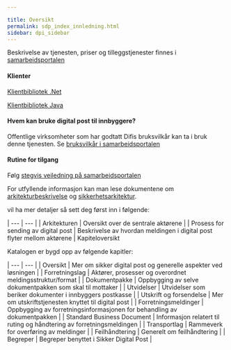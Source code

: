 ```yaml
---

title: Oversikt  
permalink: sdp_index_innledning.html
sidebar: dpi_sidebar
---
```


Beskrivelse av tjenesten, priser og tilleggstjenester finnes i [samarbeidsportalen](https://samarbeid.difi.no/felleslosninger/digital-postkasse-til-innbyggere)

#### Klienter
[Klientbibliotek .Net](http://difi.github.io/sikker-digital-post-klient-dotnet/v2/)

[Klientbibliotek Java](http://difi.github.io/sikker-digital-post-klient-java/v5/) 

#### Hvem kan bruke digital post til innbyggere?
Offentlige virksomheter som har godtatt Difis bruksvilkår kan ta i bruk denne tjenesten. Se [bruksvilkår i samarbeidsportalen](https://samarbeid.difi.no/bruksvilkar/bruksvilkar-difis-felleslosninger)

#### Rutine for tilgang
Følg [stegvis veiledning på samarbeidsportalen](https://samarbeid.difi.no/felleslosninger/digital-postkasse-til-innbyggere/ta-i-bruk-digital-postkasse)

For utfyllende informasjon kan man lese dokumentene om [arkitekturbeskrivelse](ArkitekturbeskrivelseforSikkerdigitalposttjenestev1.0.pdf) og [sikkerhetsarkitektur](Sikkerhetsarkitektur.pdf).

vil ha mer detaljer så sett deg først inn i følgende:

| --- | --- | | Arkitekturen | Oversikt over de sentrale aktørene | | Prosess for sending av digital post | Beskrivelse av hvordan meldingen i digital post flyter mellom aktørene |
Kapiteloversikt

Katalogen er bygd opp av følgende kapitler:

| --- | --- | | Oversikt | Mer om sikker digital post og generelle aspekter ved løsningen | | Forretningslag | Aktører, prosesser og overordnet meldingsstruktur/format | | Dokumentpakke | Oppbygging av selve dokumentpakken som skal til mottaker | | Utvidelser | Utvidelser som beriker dokumenter i innbyggers postkasse | | Utskrift og forsendelse | Mer om utskriftstjenesten knyttet til digital post | | Forretningsmeldinger | Oppbygging av forretningsinformasjonen for behandling av dokumentpakken | | Standard Business Document | Informasjon relatert til ruting og håndtering av forretningsmeldingen | | Transportlag | Rammeverk for overføring av meldinger | | Feilhåndtering | Generelt om feilhåndtering | | Begreper | Begreper benyttet i Sikker Digital Post |
